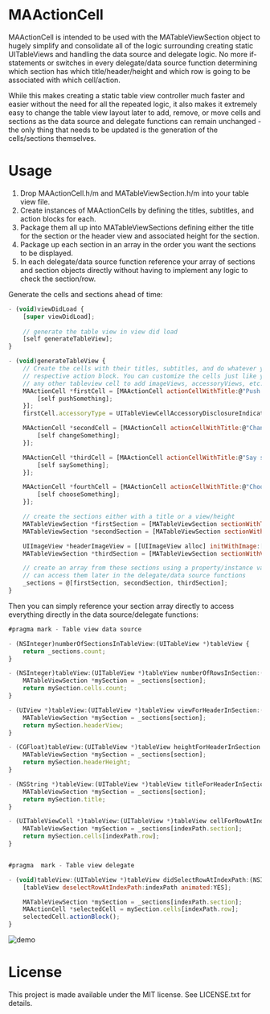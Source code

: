 MAActionCell
==================

MAActionCell is intended to be used with the MATableViewSection object to hugely simplify and consolidate all of the logic surrounding creating static UITableViews and handling the data source and delegate logic. No more if-statements or switches in every delegate/data source function determining which section has which title/header/height and which row is going to be associated with which cell/action.

While this makes creating a static table view controller much faster and easier without the need for all the repeated logic, it also makes it extremely easy to change the table view layout later to add, remove, or move cells and sections as the data source and delegate functions can remain unchanged - the only thing that needs to be updated is the generation of the cells/sections themselves.


Usage
=====

1. Drop MAActionCell.h/m and MATableViewSection.h/m into your table view file. 
2. Create instances of MAActionCells by defining the titles, subtitles, and action blocks for each. 
3. Package them all up into MATableViewSections defining either the title for the section or the header view and associated height for the section. 
4. Package up each section in an array in the order you want the sections to be displayed.
5. In each delegate/data source function reference your array of sections and section objects directly without having to implement any logic to check the section/row.

Generate the cells and sections ahead of time:


```js
- (void)viewDidLoad {
    [super viewDidLoad];
    
    // generate the table view in view did load
    [self generateTableView];
}

- (void)generateTableView {
    // Create the cells with their titles, subtitles, and do whatever you want in each cell's
    // respective action block. You can customize the cells just like you would normally do with
    // any other tableview cell to add imageViews, accessoryViews, etc.
    MAActionCell *firstCell = [MAActionCell actionCellWithTitle:@"Push something" subtitle:@"Push it!!" action:^{
        [self pushSomething];
    }];
    firstCell.accessoryType = UITableViewCellAccessoryDisclosureIndicator;

    MAActionCell *secondCell = [MAActionCell actionCellWithTitle:@"Change something" subtitle:@"Whoa..." action:^{
        [self changeSomething];
    }];

    MAActionCell *thirdCell = [MAActionCell actionCellWithTitle:@"Say something" subtitle:@"Hello?" action:^{
        [self saySomething];
    }];

    MAActionCell *fourthCell = [MAActionCell actionCellWithTitle:@"Choose something" subtitle:@"Decisions... Decisions..." action:^{
        [self chooseSomething];
    }];

    // create the sections either with a title or a view/height
    MATableViewSection *firstSection = [MATableViewSection sectionWithTitle:@"This is the first section!" cells:@[firstCell]];
    MATableViewSection *secondSection = [MATableViewSection sectionWithTitle:@"Second section here!" cells:@[secondCell, thirdCell]];

    UIImageView *headerImageView = [[UIImageView alloc] initWithImage:[UIImage imageNamed:@"kittens.jpg"]];
    MATableViewSection *thirdSection = [MATableViewSection sectionWithView:headerImageView height:80 cells:@[fourthCell]];

    // create an array from these sections using a property/instance var so you
    // can access them later in the delegate/data source functions
    _sections = @[firstSection, secondSection, thirdSection];
}

```

Then you can simply reference your section array directly to access everything directly in the data source/delegate functions:

```js
#pragma mark - Table view data source

- (NSInteger)numberOfSectionsInTableView:(UITableView *)tableView {
    return _sections.count;
}

- (NSInteger)tableView:(UITableView *)tableView numberOfRowsInSection:(NSInteger)section {
    MATableViewSection *mySection = _sections[section];
    return mySection.cells.count;
}

- (UIView *)tableView:(UITableView *)tableView viewForHeaderInSection:(NSInteger)section {
    MATableViewSection *mySection = _sections[section];
    return mySection.headerView;
}

- (CGFloat)tableView:(UITableView *)tableView heightForHeaderInSection:(NSInteger)section {
    MATableViewSection *mySection = _sections[section];
    return mySection.headerHeight;
}

- (NSString *)tableView:(UITableView *)tableView titleForHeaderInSection:(NSInteger)section {
    MATableViewSection *mySection = _sections[section];
    return mySection.title;
}

- (UITableViewCell *)tableView:(UITableView *)tableView cellForRowAtIndexPath:(NSIndexPath *)indexPath {
    MATableViewSection *mySection = _sections[indexPath.section];
    return mySection.cells[indexPath.row];
}


#pragma  mark - Table view delegate

- (void)tableView:(UITableView *)tableView didSelectRowAtIndexPath:(NSIndexPath *)indexPath {
    [tableView deselectRowAtIndexPath:indexPath animated:YES];

    MATableViewSection *mySection = _sections[indexPath.section];
    MAActionCell *selectedCell = mySection.cells[indexPath.row];
    selectedCell.actionBlock();
}

```

![demo](screenshots/demo.gif)


License
=====

This project is made available under the MIT license. See LICENSE.txt for details.

